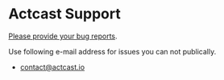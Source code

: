 # Actcast Support

[Please provide your bug reports](https://github.com/idein/actcast-support/issues).

Use following e-mail address for issues you can not publically.

- contact@actcast.io


